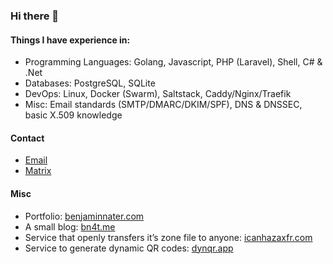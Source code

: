 ### Hi there 👋


#### Things I have experience in:
- Programming Languages: Golang, Javascript, PHP (Laravel), Shell, C# & .Net
- Databases: PostgreSQL, SQLite
- DevOps: Linux, Docker (Swarm), Saltstack, Caddy/Nginx/Traefik
- Misc: Email standards (SMTP/DMARC/DKIM/SPF), DNS & DNSSEC, basic X.509 knowledge

#### Contact

- [Email](mailto:me@bn4t.me)
- [Matrix](https://matrix.to/#/@bn4t:matrix.bn4t.me)

#### Misc
- Portfolio: [benjaminnater.com](https://benjaminnater.com)
- A small blog: [bn4t.me](https://bn4t.me)
- Service that openly transfers it’s zone file to anyone: [icanhazaxfr.com](https://icanhazaxfr.com/)
- Service to generate dynamic QR codes: [dynqr.app](https://dynqr.app/)
